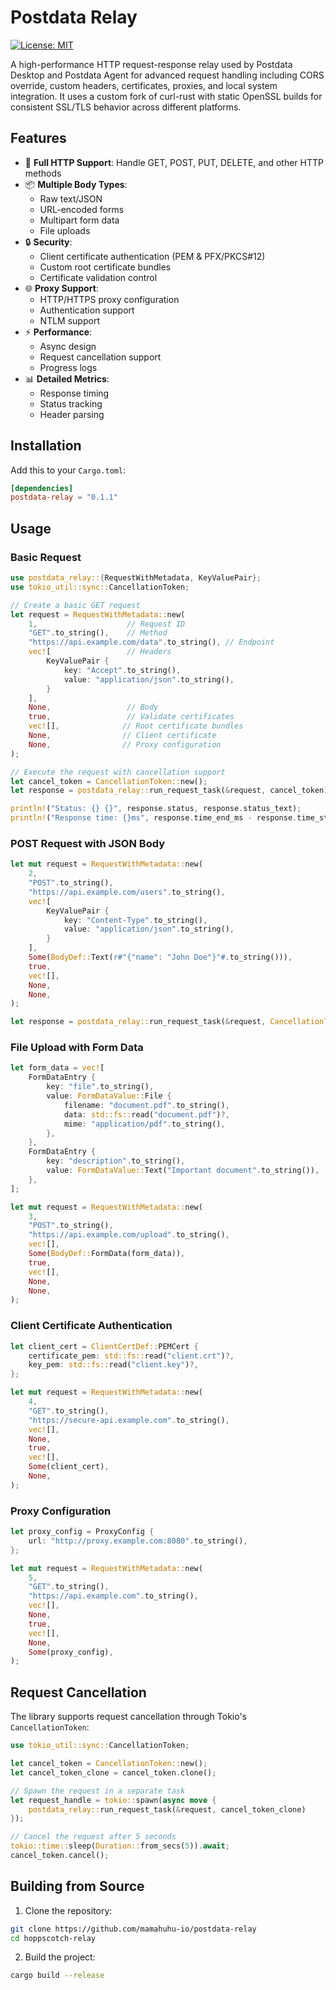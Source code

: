 # Postdata Relay

[![License: MIT](https://img.shields.io/badge/License-MIT-yellow.svg)](https://opensource.org/licenses/MIT)

A high-performance HTTP request-response relay used by Postdata Desktop and Postdata Agent for advanced request handling including CORS override, custom headers, certificates, proxies, and local system integration. It uses a custom fork of curl-rust with static OpenSSL builds for consistent SSL/TLS behavior across different platforms.

## Features

- 🚀 **Full HTTP Support**: Handle GET, POST, PUT, DELETE, and other HTTP methods
- 📦 **Multiple Body Types**:
  - Raw text/JSON
  - URL-encoded forms
  - Multipart form data
  - File uploads
- 🔒 **Security**:
  - Client certificate authentication (PEM & PFX/PKCS#12)
  - Custom root certificate bundles
  - Certificate validation control
- 🌐 **Proxy Support**:
  - HTTP/HTTPS proxy configuration
  - Authentication support
  - NTLM support
- ⚡ **Performance**:
  - Async design
  - Request cancellation support
  - Progress logs
- 📊 **Detailed Metrics**:
  - Response timing
  - Status tracking
  - Header parsing

## Installation

Add this to your `Cargo.toml`:

```toml
[dependencies]
postdata-relay = "0.1.1"
```

## Usage

### Basic Request

```rust
use postdata_relay::{RequestWithMetadata, KeyValuePair};
use tokio_util::sync::CancellationToken;

// Create a basic GET request
let request = RequestWithMetadata::new(
    1,                    // Request ID
    "GET".to_string(),    // Method
    "https://api.example.com/data".to_string(), // Endpoint
    vec![                 // Headers
        KeyValuePair {
            key: "Accept".to_string(),
            value: "application/json".to_string(),
        }
    ],
    None,                 // Body
    true,                 // Validate certificates
    vec![],              // Root certificate bundles
    None,                // Client certificate
    None,                // Proxy configuration
);

// Execute the request with cancellation support
let cancel_token = CancellationToken::new();
let response = postdata_relay::run_request_task(&request, cancel_token)?;

println!("Status: {} {}", response.status, response.status_text);
println!("Response time: {}ms", response.time_end_ms - response.time_start_ms);
```

### POST Request with JSON Body

```rust
let mut request = RequestWithMetadata::new(
    2,
    "POST".to_string(),
    "https://api.example.com/users".to_string(),
    vec![
        KeyValuePair {
            key: "Content-Type".to_string(),
            value: "application/json".to_string(),
        }
    ],
    Some(BodyDef::Text(r#"{"name": "John Doe"}"#.to_string())),
    true,
    vec![],
    None,
    None,
);

let response = postdata_relay::run_request_task(&request, CancellationToken::new())?;
```

### File Upload with Form Data

```rust
let form_data = vec![
    FormDataEntry {
        key: "file".to_string(),
        value: FormDataValue::File {
            filename: "document.pdf".to_string(),
            data: std::fs::read("document.pdf")?,
            mime: "application/pdf".to_string(),
        },
    },
    FormDataEntry {
        key: "description".to_string(),
        value: FormDataValue::Text("Important document".to_string()),
    },
];

let mut request = RequestWithMetadata::new(
    3,
    "POST".to_string(),
    "https://api.example.com/upload".to_string(),
    vec![],
    Some(BodyDef::FormData(form_data)),
    true,
    vec![],
    None,
    None,
);
```

### Client Certificate Authentication

```rust
let client_cert = ClientCertDef::PEMCert {
    certificate_pem: std::fs::read("client.crt")?,
    key_pem: std::fs::read("client.key")?,
};

let mut request = RequestWithMetadata::new(
    4,
    "GET".to_string(),
    "https://secure-api.example.com".to_string(),
    vec![],
    None,
    true,
    vec![],
    Some(client_cert),
    None,
);
```

### Proxy Configuration

```rust
let proxy_config = ProxyConfig {
    url: "http://proxy.example.com:8080".to_string(),
};

let mut request = RequestWithMetadata::new(
    5,
    "GET".to_string(),
    "https://api.example.com".to_string(),
    vec![],
    None,
    true,
    vec![],
    None,
    Some(proxy_config),
);
```

## Request Cancellation

The library supports request cancellation through Tokio's `CancellationToken`:

```rust
use tokio_util::sync::CancellationToken;

let cancel_token = CancellationToken::new();
let cancel_token_clone = cancel_token.clone();

// Spawn the request in a separate task
let request_handle = tokio::spawn(async move {
    postdata_relay::run_request_task(&request, cancel_token_clone)
});

// Cancel the request after 5 seconds
tokio::time::sleep(Duration::from_secs(5)).await;
cancel_token.cancel();
```

## Building from Source

1. Clone the repository:
```bash
git clone https://github.com/mamahuhu-io/postdata-relay
cd hoppscotch-relay
```

2. Build the project:
```bash
cargo build --release
```
